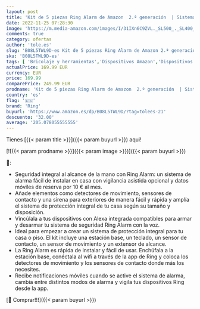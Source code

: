```yaml
---
layout: post
title: 'Kit de 5 piezas Ring Alarm de Amazon  2.ª generación  | Sistema de seguridad para el hogar compatible con Alexa y con vigilancia asistida opcional  sin compromisos a largo plazo'
date: 2022-11-25 07:28:30
image: 'https://m.media-amazon.com/images/I/31IXn6C9ZVL._SL500_._SL400_.jpg'
comments: true
category: ofertas
author: 'tole.es'
slug: 'B08L5TWL9D-es Kit de 5 piezas Ring Alarm de Amazon 2.ª generación |...'
sku: 'B08L5TWL9D-es'
tags: [ 'Bricolaje y herramientas','Dispositivos Amazon','Dispositivos Amazon y Accesorios','Kits de seguridad para el hogar','Prevención y seguridad','Seguridad e iluminación para hogar inteligente','Sistemas de alarma','Sistemas de seguridad para el hogar','alexa','ring','🇪🇸', ]
actualPrice: 169.99 EUR
currency: EUR
price: 169.99
comparePrice: 249.99 EUR
prodname: 'Kit de 5 piezas Ring Alarm de Amazon  2.ª generación  | Sistema de seguridad para el hogar compatible con Alexa y con vigilancia asistida opcional  sin compromisos a largo plazo'
country: 'es'
flag: '🇪🇸'
brand: 'Ring'
buyurl: 'https://www.amazon.es/dp/B08L5TWL9D/?tag=tolees-21'
descuento: '32.00'
average: '205.078055555555'
---
```


Tienes [{{< param title >}}]({{< param buyurl >}}) aqui!

[![{{< param prodname >}}]({{< param image >}})]({{< param buyurl >}})

🔎:

- Seguridad integral al alcance de la mano con Ring Alarm: un sistema de alarma fácil de instalar en casa con vigilancia asistida opcional y datos móviles de reserva por 10 € al mes.
- Añade elementos como detectores de movimiento, sensores de contacto y una sirena para exteriores de manera fácil y rápida y amplía el sistema de protección integral de tu casa según su tamaño y disposición.
- Vincúlala a tus dispositivos con Alexa integrada compatibles para armar y desarmar tu sistema de seguridad Ring Alarm con la voz.
- Ideal para empezar a crear un sistema de protección integral para tu casa o piso. El kit incluye una estación base, un teclado, un sensor de contacto, un sensor de movimiento y un extensor de alcance.
- La Ring Alarm es rápida de instalar y fácil de usar. Enchúfala a la estación base, conéctala al wifi a través de la app de Ring y coloca los detectores de movimiento y los sensores de contacto donde más los necesites.
- Recibe notificaciones móviles cuando se active el sistema de alarma, cambia entre distintos modos de alarma y vigila tus dispositivos Ring desde la app.

[🛒 Comprar!!!]({{< param buyurl >}})
